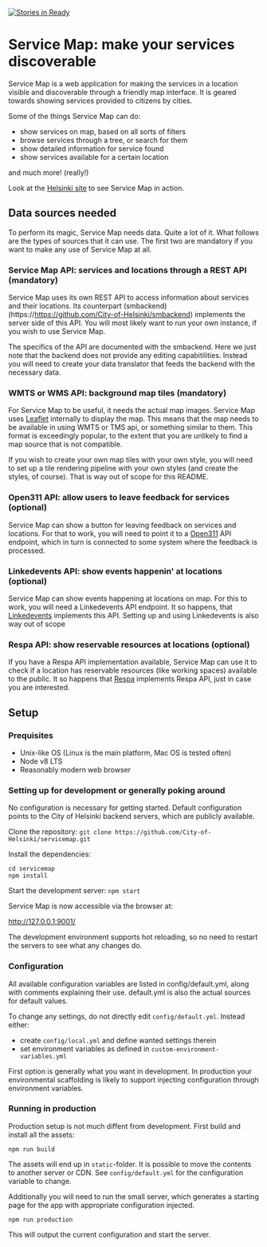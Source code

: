 [![Stories in Ready](https://badge.waffle.io/City-of-Helsinki/servicemap.png?label=ready&title=Ready)](https://waffle.io/City-of-Helsinki/servicemap)
# Service Map: make your services discoverable

Service Map is a web application for making the services in a location
visible and discoverable through a friendly map interface. It is geared
towards showing services provided to citizens by cities.

Some of the things Service Map can do:
* show services on map, based on all sorts of filters
* browse services through a tree, or search for them
* show detailed information for service found
* show services available for a certain location

and much more! (really!)

Look at the [Helsinki site](https://servicemap.hel.fi) to see Service Map in action.

## Data sources needed

To perform its magic, Service Map needs data. Quite a lot of it. What
follows are the types of sources that it can use. The first two are
mandatory if you want to make any use of Service Map at all.

### Service Map API: services and locations through a REST API (mandatory)

Service Map uses its own REST API to access information about services and
their locations. Its counterpart
(smbackend)(https://https://github.com/City-of-Helsinki/smbackend)
implements the server side of this API. You will most likely want to run
your own instance, if you wish to use Service Map.

The specifics of the API are documented with the smbackend. Here we just
note that the backend does not provide any editing capabitilities. Instead
you will need to create your data translator that feeds the backend with the
necessary data.

### WMTS or WMS API: background map tiles (mandatory)

For Service Map to be useful, it needs the actual map images. Service Map
uses [Leaflet](https://leafletjs.com/) internally to display the map. This
means that the map needs to be available in using WMTS or TMS api, or
something similar to them. This format is exceedingly popular, to the extent
that you are unlikely to find a map source that is not compatible.

If you wish to create your own map tiles with your own style, you will need
to set up a tile rendering pipeline with your own styles (and create the
styles, of course). That is way out of scope for this README.

### Open311 API: allow users to leave feedback for services (optional)

Service Map can show a button for leaving feedback on services and
locations. For that to work, you will need to point it to a
[Open311](http://www.open311.org/) API endpoint, which in turn
is connected to some system where the feedback is processed.

### Linkedevents API: show events happenin' at locations (optional)

Service Map can show events happening at locations on map. For this
to work, you will need a Linkedevents API endpoint. It so happens,
that [Linkedevents](https://github.com/City-of-Helsinki/linkedevents)
implements this API. Setting up and using Linkedevents is also way
out of scope

### Respa API: show reservable resources at locations (optional)

If you have a Respa API implementation available, Service Map can
use it to check if a location has reservable resources (like working spaces)
available to the public. It so happens that
[Respa](https://github.com/City-of-Helsinki/respa) implements
Respa API, just in case you are interested.

## Setup

### Prequisites

* Unix-like OS (Linux is the main platform, Mac OS is tested often)
* Node v8 LTS
* Reasonably modern web browser

### Setting up for development or generally poking around

No configuration is necessary for getting started. Default configuration
points to the City of Helsinki backend servers, which are publicly
available.

Clone the repository:
`git clone https://github.com/City-of-Helsinki/servicemap.git`

Install the dependencies:
```shell
cd servicemap
npm install
```

Start the development server:
`npm start`

Service Map is now accessible via the browser at:

http://127.0.0.1:9001/

The development environment supports hot reloading, so no need to restart
the servers to see what any changes do.

### Configuration

All available configuration variables are listed in config/default.yml,
along with comments explaining their use. default.yml is also the actual
sources for default values.

To change any settings, do not directly edit `config/default.yml`. Instead
either:
* create `config/local.yml` and define wanted settings therein
* set environment variables as defined in `custom-environment-variables.yml`

First option is generally what you want in development. In production your
environmental scaffolding is likely to support injecting configuration
through environment variables.

### Running in production

Production setup is not much diffent from development. First build and
install all the assets:

```shell
npm run build
```

The assets will end up in `static`-folder. It is possible to move the
contents to another server or CDN. See `config/default.yml` for the
configuration variable to change.

Additionally you will need to run the small server, which generates a
starting page for the app with appropriate configuration injected.

```shell
npm run production
```

This will output the current configuration and start the server.